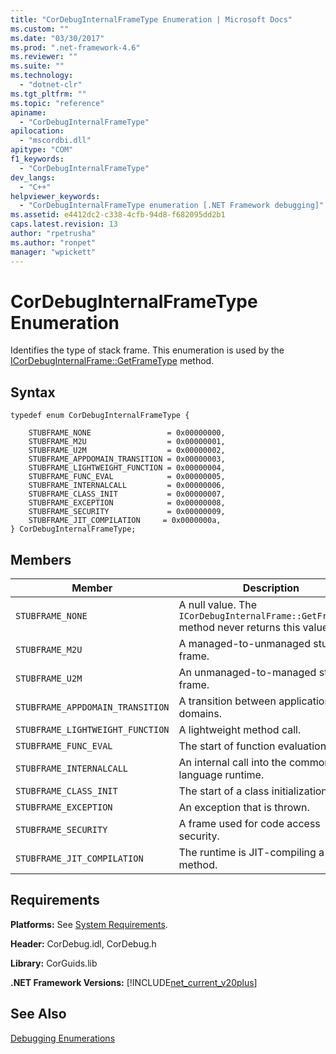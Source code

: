 ```yaml
---
title: "CorDebugInternalFrameType Enumeration | Microsoft Docs"
ms.custom: ""
ms.date: "03/30/2017"
ms.prod: ".net-framework-4.6"
ms.reviewer: ""
ms.suite: ""
ms.technology: 
  - "dotnet-clr"
ms.tgt_pltfrm: ""
ms.topic: "reference"
apiname: 
  - "CorDebugInternalFrameType"
apilocation: 
  - "mscordbi.dll"
apitype: "COM"
f1_keywords: 
  - "CorDebugInternalFrameType"
dev_langs: 
  - "C++"
helpviewer_keywords: 
  - "CorDebugInternalFrameType enumeration [.NET Framework debugging]"
ms.assetid: e4412dc2-c338-4cfb-94d8-f682095dd2b1
caps.latest.revision: 13
author: "rpetrusha"
ms.author: "ronpet"
manager: "wpickett"
---
```

# CorDebugInternalFrameType Enumeration
Identifies the type of stack frame. This enumeration is used by the [ICorDebugInternalFrame::GetFrameType](../../../../docs/framework/unmanaged-api/debugging/icordebuginternalframe-getframetype-method.md) method.  
  
## Syntax  
  
```  
typedef enum CorDebugInternalFrameType {  
  
    STUBFRAME_NONE                 = 0x00000000,  
    STUBFRAME_M2U                  = 0x00000001,  
    STUBFRAME_U2M                  = 0x00000002,  
    STUBFRAME_APPDOMAIN_TRANSITION = 0x00000003,  
    STUBFRAME_LIGHTWEIGHT_FUNCTION = 0x00000004,  
    STUBFRAME_FUNC_EVAL            = 0x00000005,  
    STUBFRAME_INTERNALCALL         = 0x00000006,  
    STUBFRAME_CLASS_INIT           = 0x00000007,  
    STUBFRAME_EXCEPTION            = 0x00000008,  
    STUBFRAME_SECURITY             = 0x00000009,  
    STUBFRAME_JIT_COMPILATION     = 0x0000000a,  
} CorDebugInternalFrameType;  
```  
  
## Members  
  
|Member|Description|  
|------------|-----------------|  
|`STUBFRAME_NONE`|A null value. The `ICorDebugInternalFrame::GetFrameType` method never returns this value.|  
|`STUBFRAME_M2U`|A managed-to-unmanaged stub frame.|  
|`STUBFRAME_U2M`|An unmanaged-to-managed stub frame.|  
|`STUBFRAME_APPDOMAIN_TRANSITION`|A transition between application domains.|  
|`STUBFRAME_LIGHTWEIGHT_FUNCTION`|A lightweight method call.|  
|`STUBFRAME_FUNC_EVAL`|The start of function evaluation.|  
|`STUBFRAME_INTERNALCALL`|An internal call into the common language runtime.|  
|`STUBFRAME_CLASS_INIT`|The start of a class initialization.|  
|`STUBFRAME_EXCEPTION`|An exception that is thrown.|  
|`STUBFRAME_SECURITY`|A frame used for code access security.|  
|`STUBFRAME_JIT_COMPILATION`|The runtime is JIT-compiling a method.|  
  
## Requirements  
 **Platforms:** See [System Requirements](../../../../docs/framework/getting-started/system-requirements.md).  
  
 **Header:** CorDebug.idl, CorDebug.h  
  
 **Library:** CorGuids.lib  
  
 **.NET Framework Versions:** [!INCLUDE[net_current_v20plus](../../../../includes/net-current-v20plus-md.md)]  
  
## See Also  
 [Debugging Enumerations](../../../../docs/framework/unmanaged-api/debugging/debugging-enumerations.md)